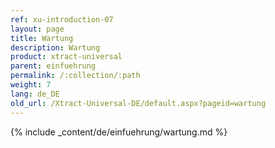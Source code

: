```yaml
---
ref: xu-introduction-07
layout: page
title: Wartung
description: Wartung
product: xtract-universal
parent: einfuehrung
permalink: /:collection/:path
weight: 7
lang: de_DE
old_url: /Xtract-Universal-DE/default.aspx?pageid=wartung
---
```


{% include _content/de/einfuehrung/wartung.md  %}
